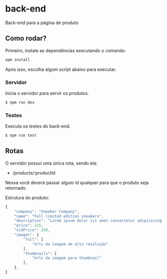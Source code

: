 # back-end

Back-end para a página de produto

## Como rodar?

Primeiro, instale as dependências executando o comando:

```sh
npm install
```

Após isso, escolha algum script abaixo para executar.

### Servidor

Inicia o servidor para servir os produtos.

```sh
$ npm run dev
```

### Testes

Executa os testes do back-end.

```sh
$ npm run test
```

## Rotas

O servidor possui uma única rota, sendo ela:

- /products/:productId

Nessa você deverá passar algum id qualquer para que o produto seja retornado.

Estrutura do produto:

```js
{
    "company": "Sneaker Company",
    "name": "Fall limited edition sneakers",
    "description": "Lorem ipsum dolor sit amet consectetur adipisicing elit. Ex cupiditate iusto placeat quam quaerat dolor, omnis quae odit unde cumque blanditiis, perspiciatis, tenetur officiis qui quis nobis nulla hic quod!",
    "price": 125,
    "oldPrice": 250,
    "images": {
        "full": [
            "Urls da imagem em alta resolução"
        ],
        "thumbnails": [
            "Urls da imagem para thumbnail"
        ],
    },
}
```
